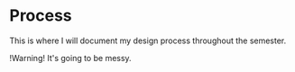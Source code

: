 # Process

This is where I will document my design process throughout the semester.

!Warning! It's going to be messy.